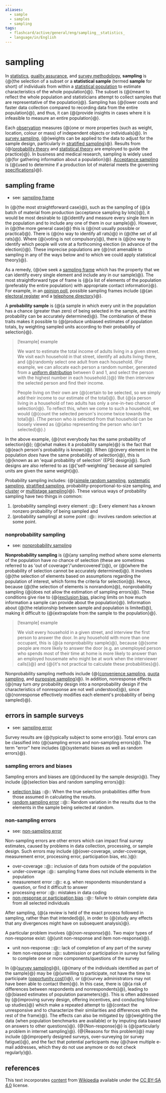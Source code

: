 ```yaml
---
aliases:
  - sample
  - samples
  - sampling
tags:
  - flashcard/active/general/eng/sampling__statistics_
  - language/in/English
---
```


# sampling

In [statistics](statistics.md), [quality assurance](quality%20assurance.md), and [survey methodology](survey%20methodology.md), __sampling__ is {@{the selection of a subset or a __statistical sample__ (termed __sample__ for short) of individuals from within a [statistical population](statistical%20population.md) to estimate characteristics of the whole population}@}. The subset is {@{meant to reflect the whole population and statisticians attempt to collect samples that are representative of the population}@}. Sampling has {@{lower costs and faster data collection compared to recording data from the entire population}@}, and thus, it can {@{provide insights in cases where it is infeasible to measure an entire population}@}. <!--SR:!2028-06-11,1073,350!2027-01-03,586,310!2028-03-10,957,310!2028-08-17,1124,350-->

Each [observation](observation.md) measures {@{one or more properties (such as weight, location, colour or mass) of independent objects or individuals}@}. In [survey sampling](survey%20sampling.md), {@{weights can be applied to the data to adjust for the sample design, particularly in [stratified sampling](stratified%20sampling.md)}@}. Results from {@{[probability theory](probability%20theory.md) and [statistical theory](statistical%20theory.md) are employed to guide the practice}@}. In business and medical research, sampling is widely used {@{for gathering information about a population}@}. [Acceptance sampling](acceptance%20sampling.md) is {@{used to determine if a production lot of material meets the governing [specifications](specification%20(technical%20standard).md)}@}. <!--SR:!2026-06-20,491,310!2025-10-14,314,330!2025-10-10,311,330!2028-11-16,1197,350!2029-05-18,1339,350-->

## sampling frame

- see: [sampling frame](sampling%20frame.md)

In {@{the most straightforward case}@}, such as the sampling of {@{a batch of material from production \(acceptance sampling by lots\)}@}, it would be most desirable to {@{identify and measure every single item in the population and to include any one of them in our sample}@}. However, in {@{the more general case}@} this is {@{not usually possible or practical}@}. There is {@{no way to identify all rats}@} in {@{the set of all rats}@}. Where {@{voting is not compulsory}@}, there is {@{no way to identify which people will vote at a forthcoming election \(in advance of the election\)}@}. These imprecise populations are {@{not amenable to sampling in any of the ways below and to which we could apply statistical theory}@}. <!--SR:!2028-12-09,1214,350!2027-03-21,699,330!2028-09-19,1151,350!2028-09-26,1156,350!2028-05-18,1054,350!2029-01-01,1231,350!2026-01-09,120,391!2026-01-09,120,391!2026-01-09,120,391!2026-01-09,120,391-->

As a remedy, {@{we seek a [sampling frame](sampling%20frame.md) which has the property that we can identify every single element and include any in our sample}@}. The most straightforward type of frame is {@{a list of elements of the population (preferably the entire population) with appropriate contact information}@}. For example, in an [opinion poll](opinion%20poll.md), possible sampling frames include {@{an [electoral register](electoral%20roll.md) and a [telephone directory](telephone%20directory.md)}@}. <!--SR:!2027-04-07,664,290!2028-06-28,1083,350!2027-03-25,715,330-->

A __probability sample__ is {@{a sample in which every unit in the population has a chance (greater than zero) of being selected in the sample, and this probability can be accurately determined}@}. The combination of these traits makes it possible to {@{produce unbiased estimates of population totals, by weighting sampled units according to their probability of selection}@}. <!--SR:!2028-06-05,1068,350!2026-07-06,493,310-->

> [!example] example
>
> We want to estimate the total income of adults living in a given street. We visit each household in that street, identify all adults living there, and {@{randomly select one adult from each household. (For example, we can allocate each person a random number, generated from a [uniform distribution](continuous%20uniform%20distribution.md) between 0 and 1, and select the person with the highest number in each household.)}@} We then interview the selected person and find their income.
>
> People living on their own are {@{certain to be selected, so we simply add their income to our estimate of the total}@}. But {@{a person living in a household of two adults has only a one-in-two chance of selection}@}. To reflect this, when we come to such a household, we would {@{count the selected person's income twice towards the total}@}. (The person who _is_ selected from that household can be loosely viewed as {@{also representing the person who _isn't_ selected}@}.) <!--SR:!2028-07-11,1096,350!2026-10-30,601,330!2028-05-25,976,330!2025-09-29,303,330!2029-03-02,1278,350-->

In the above example, {@{not everybody has the same probability of selection}@}; {@{what makes it a probability sample}@} is the fact that {@{each person's probability is known}@}. When {@{every element in the population _does_ have the same probability of selection}@}, this is {@{known as an 'equal probability of selection' (EPS) design}@}. Such designs are also referred to as {@{'self-weighting' because all sampled units are given the same weight}@}. <!--SR:!2028-12-24,1225,350!2029-06-03,1349,350!2028-08-05,1117,350!2028-04-24,1036,350!2026-01-14,120,394!2025-12-09,84,374-->

Probability sampling includes: {@{[simple random sampling](simple%20random%20sample.md), [systematic sampling](systematic%20sampling.md), [stratified sampling](stratified%20sampling.md), probability-proportional-to-size sampling, and [cluster](cluster%20sampling.md) or [multistage sampling](multistage%20sampling.md)}@}. These various ways of probability sampling have two things in common: <!--SR:!2027-04-06,674,290-->

1. (probability sampling) every element ::@:: Every element has a known nonzero probability of being sampled and <!--SR:!2028-11-26,1201,350!2028-06-06,1069,350-->
2. (probability sampling) at some point ::@:: involves random selection at some point. <!--SR:!2029-03-20,1292,350!2026-06-26,495,310-->

### nonprobability sampling

- see: [nonprobability sampling](nonprobability%20sampling.md)

__Nonprobability sampling__ is {@{any sampling method where some elements of the population have _no_ chance of selection (these are sometimes referred to as 'out of coverage'/'undercovered')}@}, or {@{where the probability of selection cannot be accurately determined}@}. It involves {@{the selection of elements based on assumptions regarding the population of interest, which forms the criteria for selection}@}. Hence, because {@{the selection of elements is nonrandom}@}, nonprobability sampling {@{does not allow the estimation of sampling errors}@}. These conditions give rise to {@{[exclusion bias](selection%20bias.md), placing limits on how much information a sample can provide about the population}@}. Information about {@{the relationship between sample and population is limited}@}, making it difficult to {@{extrapolate from the sample to the population}@}. <!--SR:!2027-05-10,745,330!2025-10-11,312,330!2027-08-05,803,330!2028-07-13,1098,350!2026-10-10,540,310!2027-06-28,758,310!2028-12-28,1229,350!2028-08-13,1122,350-->

> [!example] example
>
> We visit every household in a given street, and interview the first person to answer the door. In any household with more than one occupant, this is {@{a nonprobability sample}@}, because {@{some people are more likely to answer the door (e.g. an unemployed person who spends most of their time at home is more likely to answer than an employed housemate who might be at work when the interviewer calls)}@} and {@{it's not practical to calculate these probabilities}@}. <!--SR:!2025-09-25,299,330!2027-08-09,814,330!2027-05-07,747,330-->

Nonprobability sampling methods include {@{[convenience sampling](convenience%20sampling.md), [quota sampling](quota%20sampling.md), and [purposive sampling](nonprobability%20sampling.md)}@}. In addition, nonresponse effects {@{may turn _any_ probability design into a nonprobability design if the characteristics of nonresponse are not well understood}@}, since {@{nonresponse effectively modifies each element's probability of being sampled}@}. <!--SR:!2029-03-10,1283,350!2027-07-27,672,270!2028-11-14,1192,350-->

## errors in sample surveys

- see: [sampling error](sampling%20error.md)

Survey results are {@{typically subject to some error}@}. Total errors can be classified into {@{sampling errors and non-sampling errors}@}. The term "error" here includes {@{systematic biases as well as random errors}@}. <!--SR:!2028-09-16,1149,350!2026-12-21,640,330!2029-02-09,1262,350-->

### sampling errors and biases

Sampling errors and biases are {@{induced by the sample design}@}. They include {@{selection bias and random sampling errors}@}: <!--SR:!2028-10-26,1180,350!2028-10-23,1178,350-->

- [selection bias](selection%20bias.md) ::@:: When the true selection probabilities differ from those assumed in calculating the results. <!--SR:!2028-05-20,1056,350!2028-10-18,1174,350-->
- [random sampling error](sampling%20error.md) ::@:: Random variation in the results due to the elements in the sample being selected at random. <!--SR:!2028-12-02,1206,350!2025-10-04,307,330-->

### non-sampling errors

- see: [non-sampling error](non-sampling%20error.md)

Non-sampling errors are other errors which can impact final survey estimates, caused by problems in data collection, processing, or sample design. Such errors may include {@{over-coverage, under-coverage, measurement error, processing error, participation bias, etc.}@}: <!--SR:!2025-12-08,313,290-->

- over-coverage ::@:: inclusion of data from outside of the population <!--SR:!2025-10-03,306,330!2025-10-12,313,330-->
- under-coverage ::@:: sampling frame does not include elements in the population <!--SR:!2027-08-22,827,330!2028-12-25,1226,350-->
- measurement error ::@:: e.g. when respondents misunderstand a question, or find it difficult to answer <!--SR:!2027-11-07,884,330!2029-06-12,1357,350-->
- processing error ::@:: mistakes in data coding <!--SR:!2029-01-28,1251,350!2028-12-30,1230,350-->
- [non-response or participation bias](participation%20bias.md) ::@:: failure to obtain complete data from all selected individuals <!--SR:!2028-01-03,947,350!2028-10-21,1175,350-->

After sampling, {@{a review is held of the exact process followed in sampling, rather than that intended}@}, in order to {@{study any effects that any divergences might have on subsequent analysis}@}. <!--SR:!2026-10-21,571,310!2027-08-09,800,330-->

A particular problem involves {@{_non-response_}@}. Two major types of non-response exist: {@{unit non-response and item non-response}@}. <!--SR:!2029-05-24,1344,350!2029-01-10,1237,350-->

- unit non-response ::@:: lack of completion of any part of the survey <!--SR:!2028-07-25,1106,350!2029-04-13,1310,350-->
- item non-response ::@:: submission or participation in survey but failing to complete one or more components/questions of the survey <!--SR:!2027-03-29,717,330!2029-01-31,1256,350-->

In {@{[survey sampling](survey%20sampling.md)}@}, {@{many of the individuals identified as part of the sample}@} may be {@{unwilling to participate, not have the time to participate \([opportunity cost](opportunity%20cost.md)\)}@}, or {@{survey administrators may not have been able to contact them}@}. In this case, there is {@{a risk of differences between respondents and nonrespondents}@}, leading to {@{biased estimates of population parameters}@}. This is often addressed by {@{improving survey design, offering incentives, and conducting follow-up studies}@} which make a repeated attempt to {@{contact the unresponsive and to characterize their similarities and differences with the rest of the frame}@}. The effects can also be mitigated by {@{weighting the data \(when population benchmarks are available\) or by imputing data based on answers to other questions}@}. {@{Non-response}@} is {@{particularly a problem in internet sampling}@}. {@{Reasons for this problem}@} may include {@{improperly designed surveys, over-surveying \(or survey fatigue\)}@}, and the fact that potential participants may {@{have multiple e-mail addresses, which they do not use anymore or do not check regularly}@}. <!--SR:!2025-10-15,315,330!2026-01-06,352,290!2027-07-05,731,290!2028-03-17,927,330!2028-04-16,1028,350!2028-02-26,913,330!2025-10-01,26,377!2025-11-24,67,377!2025-10-01,26,377!2025-10-01,26,377!2025-10-01,26,377!2025-09-29,24,377!2025-10-01,26,377!2025-09-30,25,377-->

## references

This text incorporates [content](https://en.wikipedia.org/wiki/sampling_(statistics)) from [Wikipedia](Wikipedia.md) available under the [CC BY-SA 4.0](https://creativecommons.org/licenses/by-sa/4.0/) license.
